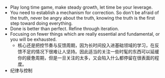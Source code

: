 - Play long time game, make steady growth, let time be your leverage.
- You need to establish a mechanism for correction. So don't be afraid of the truth, never be angry about the truth, knowing the truth is the first step toward doing everything.
- Done is better than perfect. Refine through iteration.
- Focusing on fewer things which are really essential and fundamental, or you will be exhausted.
	- 核心还是把控节奏与反馈周期，因为长时间投入进基础领域的学习，在反馈不足的情况下很难让人坚持。因此适当的关注一些时髦的东西可以延缓你的疲惫周期，但是一旦关注的太多，又会陷入什么都停留在很表面的程度。
- 纪律与控制